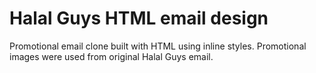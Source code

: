 # Halal Guys HTML email design
Promotional email clone built with HTML using inline styles. 
Promotional images were used from original Halal Guys email. 
